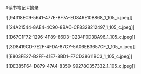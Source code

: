 


#读书笔记 
#摘录

![[94318EC9-5641-477E-BF7A-ED846E10B868_1_105_c.jpeg]]

![[24A21544-8AE4-4C90-8BA6-CF8328212497_1_105_c.jpeg]]

![[D67C1F72-1296-4F89-86D3-C234F0D3BA96_1_105_c.jpeg]]

![[3D8419CD-7E2F-4FDA-87C7-5A06EB3657CF_1_105_c.jpeg]]

![[E803FE27-B2FF-41E7-8BD1-F7CD38611BC3_1_105_c.jpeg]]

![[DE385F64-D879-47A4-8350-99278C357332_1_105_c.jpeg]]






